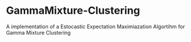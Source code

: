 # GammaMixture-Clustering
A implementation of a Estocastic Expectation Maximiazation Algortihm for Gamma Mixture Clustering
